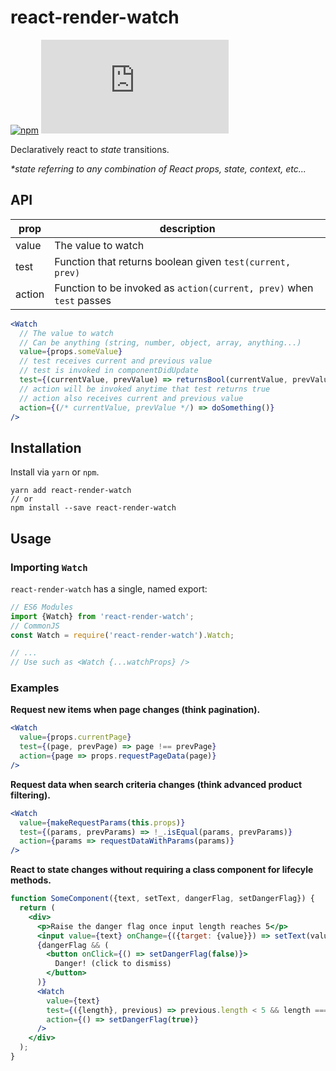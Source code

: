 # react-render-watch

[![npm](https://img.shields.io/npm/v/react-render-watch.svg?style=flat-square)](https://www.npmjs.com/package/react-render-watch)
[![gzip size](http://img.badgesize.io/https://unpkg.com/react-render-watch/dist/react-render-watch.umd.min.js?compression=gzip)](https://unpkg.com/react-render-watch/dist/react-render-watch.umd.min.js)

Declaratively react to _state_ transitions.

_\*state referring to any combination of React props, state, context, etc..._

## API

| prop   | description                                                          |
| ------ | -------------------------------------------------------------------- |
| value  | The value to watch                                                   |
| test   | Function that returns boolean given `test(current, prev)`            |
| action | Function to be invoked as `action(current, prev)` when `test` passes |

```jsx
<Watch
  // The value to watch
  // Can be anything (string, number, object, array, anything...)
  value={props.someValue}
  // test receives current and previous value
  // test is invoked in componentDidUpdate
  test={(currentValue, prevValue) => returnsBool(currentValue, prevValue)}
  // action will be invoked anytime that test returns true
  // action also receives current and previous value
  action={(/* currentValue, prevValue */) => doSomething()}
/>
```

## Installation

Install via `yarn` or `npm`.

```
yarn add react-render-watch
// or
npm install --save react-render-watch
```

## Usage

### Importing `Watch`

`react-render-watch` has a single, named export:

```jsx
// ES6 Modules
import {Watch} from 'react-render-watch';
// CommonJS
const Watch = require('react-render-watch').Watch;

// ...
// Use such as <Watch {...watchProps} />
```

### Examples

**Request new items when page changes (think pagination).**

```jsx
<Watch
  value={props.currentPage}
  test={(page, prevPage) => page !== prevPage}
  action={page => props.requestPageData(page)}
/>
```

**Request data when search criteria changes (think advanced product filtering).**

```jsx
<Watch
  value={makeRequestParams(this.props)}
  test={(params, prevParams) => !_.isEqual(params, prevParams)}
  action={params => requestDataWithParams(params)}
/>
```

**React to state changes without requiring a class component for lifecyle methods.**

```jsx
function SomeComponent({text, setText, dangerFlag, setDangerFlag}) {
  return (
    <div>
      <p>Raise the danger flag once input length reaches 5</p>
      <input value={text} onChange={({target: {value}}) => setText(value)} />
      {dangerFlag && (
        <button onClick={() => setDangerFlag(false)}>
          Danger! (click to dismiss)
        </button>
      )}
      <Watch
        value={text}
        test={({length}, previous) => previous.length < 5 && length === 5}
        action={() => setDangerFlag(true)}
      />
    </div>
  );
}
```
